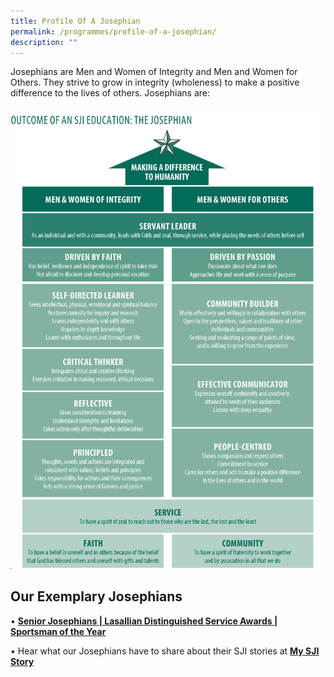 ```yaml
---
title: Profile Of A Josephian
permalink: /programmes/profile-of-a-josephian/
description: ""
---
```

Josephians are Men and Women of Integrity and Men and Women for Others. They strive to grow in integrity (wholeness) to make a positive difference to the lives of others. Josephians are:

![Josephian Profile](/images/Josephian%20Profile%20(2019).png)

Our Exemplary Josephians
------------------------

• **[Senior Josephians | Lasallian Distinguished Service Awards | Sportsman of the Year](/community/alumni/roll-of-honour/exemplary-josephians)**  
  
• Hear what our Josephians have to share about their SJI stories at [**My SJI Story**](/my-sji-story)